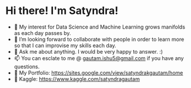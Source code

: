 # Hi there! I'm Satyndra!

- 🌱 My interest for Data Science and Machine Learning grows manifolds as each day passes by.
- 🤔 I’m looking forward to collaborate with people in order to learn more so that I can improvise my skills each day. 
- 💬 Ask me about anything. I would be very happy to answer. :)
- 📫 You can esclate to me @ gautam.ishu5@gmail.com if you have any questions.
- 🔎 My Portfolio: https://sites.google.com/view/satyndrakgautam/home
- 🔎 Kaggle: https://www.kaggle.com/satyndragautam


